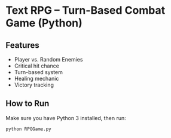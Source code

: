 # Text RPG – Turn-Based Combat Game (Python)

## Features
- Player vs. Random Enemies
- Critical hit chance
- Turn-based system
- Healing mechanic
- Victory tracking

## How to Run
Make sure you have Python 3 installed, then run:

```bash
python RPGGame.py
